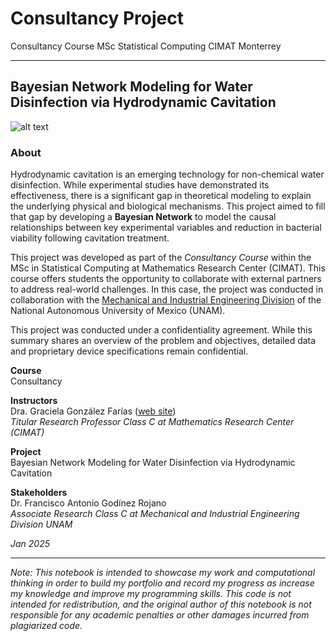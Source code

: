 # Consultancy Project
Consultancy Course MSc Statistical Computing CIMAT Monterrey 

***

## Bayesian Network Modeling for Water Disinfection via Hydrodynamic Cavitation

![alt text](https://www.ingenieria.unam.mx/dimei/images/logos/logo_dimeies.png)

### About

Hydrodynamic cavitation is an emerging technology for non-chemical water disinfection. While experimental studies have demonstrated its effectiveness, there is a significant gap in theoretical modeling to explain the underlying physical and biological mechanisms. This project aimed to fill that gap by developing a **Bayesian Network** to model the causal relationships between key experimental variables and reduction in bacterial viability following cavitation treatment.

This project was developed as part of the *Consultancy Course* within the MSc in Statistical Computing at Mathematics Research Center (CIMAT). This course offers students the opportunity to collaborate with external partners to address real-world challenges. In this case, the project was conducted in collaboration with the [Mechanical and Industrial Engineering Division](https://www.ingenieria.unam.mx/dimei/) of the National Autonomous University of Mexico (UNAM).

This project was conducted under a confidentiality agreement. While this summary shares an overview of the problem and objectives, detailed data and proprietary device specifications remain confidential.

**Course**\
Consultancy

**Instructors**\
Dra. Graciela González Farías ([web site](https://www.bioestadistica.com/curriculums/gfarias.html))\
_Titular Research Professor Class C at Mathematics Research Center (CIMAT)_

**Project**\
Bayesian Network Modeling for Water Disinfection via Hydrodynamic Cavitation

**Stakeholders**\
Dr. Francisco Antonio Godínez Rojano\
_Associate Research Class C at Mechanical and Industrial Engineering Division UNAM_

_Jan 2025_

***

_Note: This notebook is intended to showcase my work and computational thinking in order to build my portfolio and record my progress as increase my knowledge and improve my programming skills. This code is not intended for redistribution, and the original author of this notebook is not responsible for any academic penalties or other damages incurred from plagiarized code._
